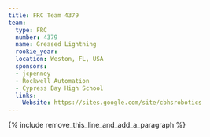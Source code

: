 ```yaml
---
title: FRC Team 4379
team:
  type: FRC
  number: 4379
  name: Greased Lightning
  rookie_year:
  location: Weston, FL, USA
  sponsors:
  - jcpenney
  - Rockwell Automation
  - Cypress Bay High School
  links:
    Website: https://sites.google.com/site/cbhsrobotics
---
```


{% include remove_this_line_and_add_a_paragraph %}